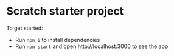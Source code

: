# Scratch starter project

To get started:

- Run `npm i` to install dependencies
- Run `npm start` and open http://localhost:3000 to see the app
  
